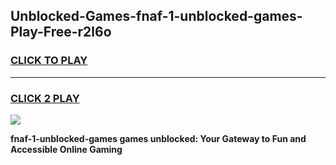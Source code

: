
## Unblocked-Games-fnaf-1-unblocked-games-Play-Free-r2l6o
<h3>
<a href="https://premium76.site?title=fnaf-1-unblocked-games&ref=21A">CLICK TO PLAY</a></h3>
<hr>

<h3>
<a href="https://premium76.site?title=fnaf-1-unblocked-games&ref=21A">CLICK 2 PLAY</a>
  
</h3>

<a href="https://premium76.site?title=fnaf-1-unblocked-games&ref=21A"><img src="https://clearcache.store/games.png"></a>


**fnaf-1-unblocked-games games unblocked: Your Gateway to Fun and Accessible Online Gaming**
